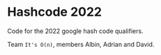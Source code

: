 # Hashcode 2022
Code for the 2022 google hash code qualifiers.

Team `It's O(n)`, members Albin, Adrian and David.
